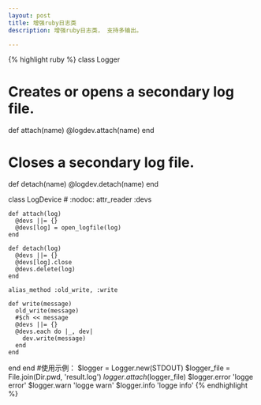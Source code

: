 ```yaml
---
layout: post
title: 增强ruby日志类
description: 增强ruby日志类， 支持多输出。

---
```

{% highlight ruby %}
class Logger
  # Creates or opens a secondary log file.
  def attach(name)
    @logdev.attach(name)
  end

  # Closes a secondary log file.
  def detach(name)
    @logdev.detach(name)
  end

  class LogDevice # :nodoc:
    attr_reader :devs

    def attach(log)
      @devs ||= {}
      @devs[log] = open_logfile(log)
    end

    def detach(log)
      @devs ||= {}
      @devs[log].close
      @devs.delete(log)
    end

    alias_method :old_write, :write

    def write(message)
      old_write(message)
      #$ch << message
      @devs ||= {}
      @devs.each do |_, dev|
        dev.write(message)
      end
    end
  end
end
#使用示例：
$logger = Logger.new(STDOUT)
$logger_file = File.join(Dir.pwd, 'result.log')
$logger.attach($logger_file)
$logger.error 'logge error'
$logger.warn 'logge warn'
$logger.info 'logge info'
{% endhighlight %}

